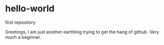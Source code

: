 # hello-world
first repository

Greetings,
I am just another earthling trying to get the hang of github.
Very much a beginner.
